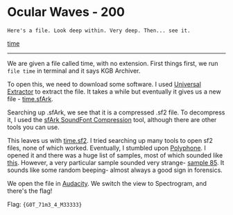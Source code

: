 # Ocular Waves - 200

	Here's a file. Look deep within. Very deep. Then... see it.
	
[time](time)

------------------

We are given a file called time, with no extension. First things first, we run
```file time``` in terminal and it says KGB Archiver.

To open this, we need to download some software. I used [Universal Extractor](http://www.portablefreeware.com/?id=641) to extract the file. It takes a while but eventually it gives us a new file - [time.sfArk](time.sfArk).

Searching up .sfArk, we see that it is a compressed .sf2 file. To decompress it, I used the [sfArk SoundFont Compression](http://melodymachine.com/sfark.htm) tool, although there are other tools you can use.

This leaves us with [time.sf2](time.sf2). I tried searching up many tools to open sf2 files, none of which worked. Eventually, I stumbled upon [Polyphone](http://www.polyphone.fr/). I opened it and there was a huge list of samples, most of which sounded like [this](1.wav). However, a very particular sample sounded very strange- [sample 85]((85).wav). It sounds like some random beeping- almost always a good sign in forensics.

We open the file in [Audacity](http://www.audacityteam.org/). We switch the view to Spectrogram, and there's the flag!

Flag: ```{G0T_71m3_4_M33333}```